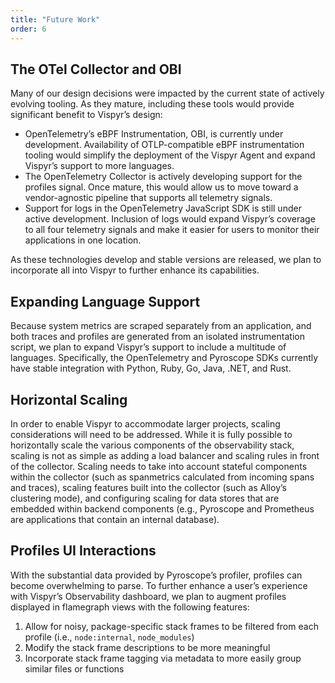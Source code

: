```yaml
---
title: "Future Work"
order: 6
---
```


## The OTel Collector and OBI

Many of our design decisions were impacted by the current state of actively evolving tooling. As they mature, including these tools would provide significant benefit to Vispyr’s design:

- OpenTelemetry’s eBPF Instrumentation, OBI, is currently under development. Availability of OTLP-compatible eBPF instrumentation tooling would simplify the deployment of the Vispyr Agent and expand Vispyr’s support to more languages.
- The OpenTelemetry Collector is actively developing support for the profiles signal. Once mature, this would allow us to move toward a vendor-agnostic pipeline that supports all telemetry signals.
- Support for logs in the OpenTelemetry JavaScript SDK is still under active development. Inclusion of logs would expand Vispyr’s coverage to all four telemetry signals and make it easier for users to monitor their applications in one location.

As these technologies develop and stable versions are released, we plan to incorporate all into Vispyr to further enhance its capabilities.

## Expanding Language Support

Because system metrics are scraped separately from an application, and both traces and profiles are generated from an isolated instrumentation script, we plan to expand Vispyr’s support to include a multitude of languages. Specifically, the OpenTelemetry and Pyroscope SDKs currently have stable integration with Python, Ruby, Go, Java, .NET, and Rust.

## Horizontal Scaling

In order to enable Vispyr to accommodate larger projects, scaling considerations will need to be addressed. While it is fully possible to horizontally scale the various components of the observability stack, scaling is not as simple as adding a load balancer and scaling rules in front of the collector. Scaling needs to take into account stateful components within the collector (such as spanmetrics calculated from incoming spans and traces), scaling features built into the collector (such as Alloy’s clustering mode), and configuring scaling for data stores that are embedded within backend components (e.g., Pyroscope and Prometheus are applications that contain an internal database).

## Profiles UI Interactions

With the substantial data provided by Pyroscope’s profiler, profiles can become overwhelming to parse. To further enhance a user’s experience with Vispyr’s Observability dashboard, we plan to augment profiles displayed in flamegraph views with the following features:

1. Allow for noisy, package-specific stack frames to be filtered from each profile (i.e., `node:internal`, `node_modules`)
2. Modify the stack frame descriptions to be more meaningful
3. Incorporate stack frame tagging via metadata to more easily group similar files or functions
